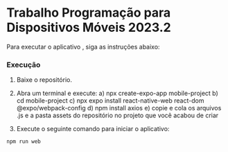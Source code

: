 # Trabalho Programação para Dispositivos Móveis 2023.2

Para executar o aplicativo , siga as instruções abaixo:

### Execução
1. Baixe o repositório.
2. Abra um terminal e execute:
     a) npx create-expo-app mobile-project
     b) cd mobile-project
     c) npx expo install react-native-web react-dom @expo/webpack-config
     d) npm install axios
     e) copie e cola os arquivos .js e a pasta assets do repositório no projeto que você acabou de criar
   
4. Execute o seguinte comando para iniciar o aplicativo:

```
npm run web
```
